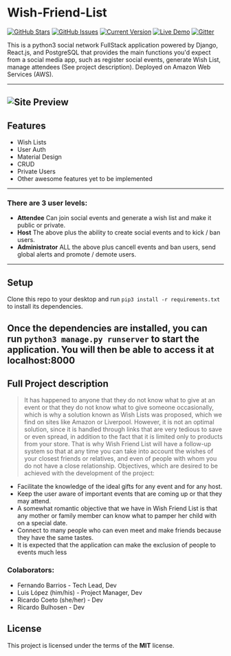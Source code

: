 Wish-Friend-List
=============
[![GitHub Stars](https://img.shields.io/badge/Django-v4%2B-green)](https://img.shields.io/badge/Postgresql-v13%2B-blue) [![GitHub Issues](https://img.shields.io/github/issues/IgorAntun/node-chat.svg)](https://github.com/IgorAntun/node-chat/issues) [![Current Version](https://img.shields.io/badge/version-1.0.7-green.svg)](https://github.com/IgorAntun/node-chat) [![Live Demo](https://img.shields.io/badge/demo-online-green.svg)](https://igorantun.com/chat) [![Gitter](https://badges.gitter.im/Join%20Chat.svg)](https://gitter.im/IgorAntun/node-chat?utm_source=badge&utm_medium=badge&utm_campaign=pr-badge)

This is a python3 social network FullStack application powered by Django, React.js, and PostgreSQL that provides the main functions you'd expect from a social media app, such as register social events, generate Wish List, manage attendees (See project description). Deployed on Amazon Web Services (AWS).

---
![Site Preview](#)
---
## Features
* Wish Lists
* User Auth
* Material Design
* CRUD
* Private Users
* Other awesome features yet to be implemented
---
### There are 3 user levels:
- **Attendee** Can join social events and generate a wish list and make it public or private.
- **Host** The above plus the ability to create social events and to kick / ban users.
- **Administrator** ALL the above plus cancell events and ban users,  send global alerts and promote / demote users.
---
## Setup
Clone this repo to your desktop and run `pip3 install -r requirements.txt` to install its dependencies.

Once the dependencies are installed, you can run `python3 manage.py runserver` to start the application. You will then be able to access it at localhost:8000
---



## Full Project description
> It has happened to anyone that they do not know what to give at an event or that they do not know what to give someone occasionally, which is why a solution known as Wish Lists was proposed, which we find on sites like Amazon or Liverpool. However, it is not an optimal solution, since it is handled through links that are very tedious to save or even spread, in addition to the fact that it is limited only to products from your store. That is why Wish Friend List will have a follow-up system so that at any time you can take into account the wishes of your closest friends or relatives, and even of people with whom you do not have a close relationship. Objectives, which are desired to be achieved with the development of the project:

* Facilitate the knowledge of the ideal gifts for any event and for any host.
* Keep the user aware of important events that are coming up or that they may attend.
* A somewhat romantic objective that we have in Wish Friend List is that any mother or family member can know what to pamper her child with on a special date.
* Connect to many people who can even meet and make friends because they have the same tastes.
* It is expected that the application can make the exclusion of people to events much less

### Colaborators:
* Fernando Barrios - Tech Lead, Dev 
* Luis López (him/his) - Project Manager, Dev
* Ricardo Coeto (she/her) - Dev
* Ricardo Bulhosen - Dev


## License
This project is licensed under the terms of the **MIT** license.






